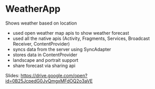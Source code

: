 # WeatherApp
Shows weather based on location
- used open weather map apis to show weather forecast 
- used all the native apis (Activity, Fragments, Services, Broadcast Receiver, ContentProvider)
- syncs data from the server using SyncAdapter
- stores data in ContentProvider
- landscape and portrait support
- share forecast via sharing api

Slides:
https://drive.google.com/open?id=0B25JcpedG0JvQmgxMFdOQ2o3aVE
